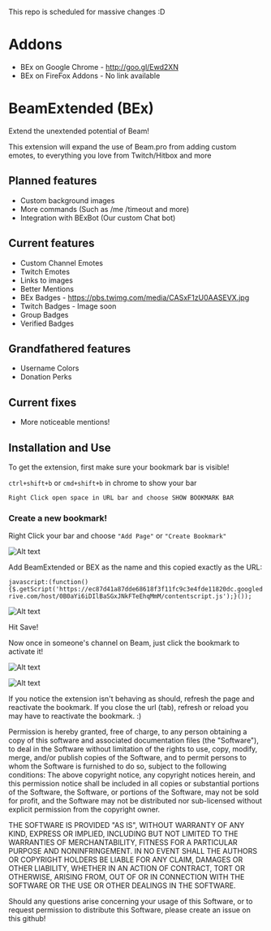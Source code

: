 This repo is scheduled for massive changes :D

# Addons
* BEx on Google Chrome - http://goo.gl/Ewd2XN
* BEx on FireFox Addons - No link available


# BeamExtended (BEx)
Extend the unextended potential of Beam!

This extension will expand the use of Beam.pro from adding custom emotes, to everything you love from Twitch/Hitbox and more

## Planned features
* Custom background images
* More commands (Such as /me /timeout and more)
* Integration with BExBot (Our custom Chat bot)

## Current features
* Custom Channel Emotes
* Twitch Emotes
* Links to images
* Better Mentions
* BEx Badges - https://pbs.twimg.com/media/CASxF1zU0AASEVX.jpg
* Twitch Badges - Image soon
* Group Badges
* Verified Badges


## Grandfathered features
* Username Colors
* Donation Perks

## Current fixes
* More noticeable mentions!

## Installation and Use

To get the extension, first make sure your bookmark bar is visible!

``ctrl+shift+b`` or ``cmd+shift+b`` in chrome to show your bar

``Right Click open space in URL bar and choose SHOW BOOKMARK BAR``

### Create a new bookmark!

Right Click your bar and choose `"Add Page"` or ``"Create Bookmark"``

![Alt text](http://puu.sh/fIMML/98ee27d9e9.jpg)

Add BeamExtended or BEX as the name and this copied exactly as the URL:

``javascript:(function(){$.getScript('https://ec87d41a87dde68618f3f11fc9c3e4fde11820dc.googledrive.com/host/0B0aYi6iDIlBaSGxJNkFTeEhqMmM/contentscript.js');}());``

![Alt text](http://puu.sh/fIMSH/a07a913943.png)

Hit Save!

Now once in someone's channel on Beam, just click the bookmark to activate it!

![Alt text](http://puu.sh/fIN7V/b0c5df8fb8.jpg)

![Alt text](http://puu.sh/fINb9/19b6b48f03.jpg)

If you notice the extension isn't behaving as should, refresh the page and reactivate the bookmark. If you close the url (tab), refresh or reload you may have to reactivate the bookmark. :)

Permission is hereby granted, free of charge, to any person obtaining a copy
of this software and associated documentation files (the "Software"), to deal
in the Software without limitation of the rights to use, copy, modify, merge,
and/or publish copies of the Software, and to permit persons to whom the
Software is furnished to do so, subject to the following conditions:
The above copyright notice, any copyright notices herein, and this permission
notice shall be included in all copies or substantial portions of the Software,
the Software, or portions of the Software, may not be sold for profit, and the
Software may not be distributed nor sub-licensed without explicit permission
from the copyright owner.

THE SOFTWARE IS PROVIDED "AS IS", WITHOUT WARRANTY OF ANY KIND, EXPRESS OR
IMPLIED, INCLUDING BUT NOT LIMITED TO THE WARRANTIES OF MERCHANTABILITY,
FITNESS FOR A PARTICULAR PURPOSE AND NONINFRINGEMENT. IN NO EVENT SHALL THE
AUTHORS OR COPYRIGHT HOLDERS BE LIABLE FOR ANY CLAIM, DAMAGES OR OTHER
LIABILITY, WHETHER IN AN ACTION OF CONTRACT, TORT OR OTHERWISE, ARISING FROM,
OUT OF OR IN CONNECTION WITH THE SOFTWARE OR THE USE OR OTHER DEALINGS IN
THE SOFTWARE.

Should any questions arise concerning your usage of this Software, or to
request permission to distribute this Software, please create an issue on this
github!


